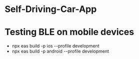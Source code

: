 # Self-Driving-Car-App

# Testing BLE on mobile devices
- npx eas build -p ios --profile development
- npx eas build -p android --profile development
